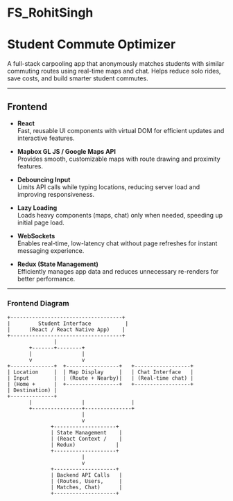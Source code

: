 # FS_RohitSingh  
# Student Commute Optimizer  
A full-stack carpooling app that anonymously matches students with similar commuting routes using real-time maps and chat. Helps reduce solo rides, save costs, and build smarter student commutes.

---

## Frontend

- **React**  
  Fast, reusable UI components with virtual DOM for efficient updates and interactive features.

- **Mapbox GL JS / Google Maps API**  
  Provides smooth, customizable maps with route drawing and proximity features.

- **Debouncing Input**  
  Limits API calls while typing locations, reducing server load and improving responsiveness.

- **Lazy Loading**  
  Loads heavy components (maps, chat) only when needed, speeding up initial page load.

- **WebSockets**  
  Enables real-time, low-latency chat without page refreshes for instant messaging experience.

- **Redux (State Management)**  
  Efficiently manages app data and reduces unnecessary re-renders for better performance.

---

### Frontend Diagram

```plaintext
+------------------------------------+
|         Student Interface           |
|      (React / React Native App)    |
+------------------------------------+
               |
       +-------+--------+
       |                |
       v                v
+--------------+  +-----------------+   +------------------+
| Location     |  | Map Display     |   | Chat Interface   |
| Input        |  | (Route + Nearby)|   | (Real-time chat) |
| (Home +      |  +-----------------+   +------------------+
| Destination) |          
+--------------+
       |                |               |
       +----------------+---------------+
                        |
                        v
              +--------------------+
              | State Management    |
              | (React Context /    |
              | Redux)             |
              +--------------------+
                        |
                        v
              +--------------------+
              | Backend API Calls   |
              | (Routes, Users,     |
              | Matches, Chat)      |
              +--------------------+
